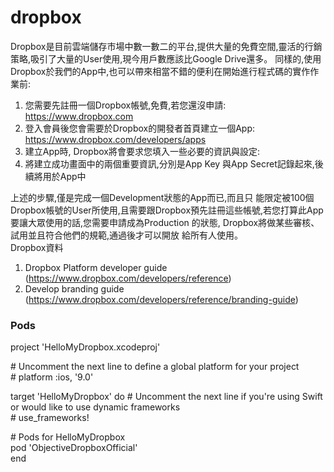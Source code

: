# dropbox
Dropbox是目前雲端儲存市場中數一數二的平台,提供大量的免費空間,靈活的行銷策略,吸引了大量的User使用,現今用戶數應該比Google Drive還多。
同樣的,使用Dropbox於我們的App中,也可以帶來相當不錯的便利在開始進行程式碼的實作作業前:
1. 您需要先註冊一個Dropbox帳號,免費,若您還沒申請: https://www.dropbox.com 
2. 登入會員後您會需要於Dropbox的開發者首頁建立一個App: https://www.dropbox.com/developers/apps 
3. 建立App時, Dropbox將會要求您填入一些必要的資訊與設定:
4. 將建立成功畫面中的兩個重要資訊,分別是App Key 與App Secret記錄起來,後續將用於App中 

上述的步驟,僅是完成一個Development狀態的App而已,而且只 能限定被100個Dropbox帳號的User所使用,且需要跟Dropbox預先註冊這些帳號,若您打算此App要讓大眾使用的話,您需要申請成為Production 的狀態, Dropbox將做某些審核、試用並且符合他們的規範,通過後才可以開放 給所有人使用。  
 Dropbox資料 
1. Dropbox Platform developer guide (https://www.dropbox.com/developers/reference)
2. Develop branding guide (https://www.dropbox.com/developers/reference/branding-guide)  

### Pods
project 'HelloMyDropbox.xcodeproj'

\# Uncomment the next line to define a global platform for your project  
\# platform :ios, '9.0'  

target 'HelloMyDropbox' do
\# Uncomment the next line if you're using Swift or would like to use dynamic frameworks  
\# use_frameworks!  

\# Pods for HelloMyDropbox  
pod 'ObjectiveDropboxOfficial'  
end

